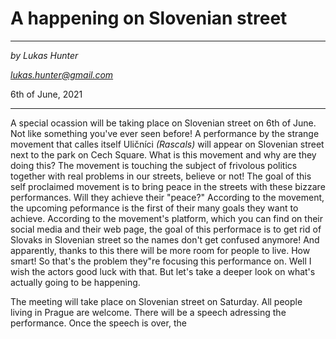 # A happening on Slovenian street 

___

*by Lukas Hunter*

*lukas.hunter@gmail.com*

6th of June, 2021

___

A special ocassion will be taking place on Slovenian street on 6th of June. Not like something you've ever seen before! A performance by the strange movement that calles itself Uličníci *(Rascals)* will appear on Slovenian street next to the park on Cech Square. What is this movement and why are they doing this? The movement is touching the subject of frivolous politics together with real problems in our streets, believe or not! The goal of this self proclaimed movement is to bring peace in the streets with these bizzare performances. Will they achieve their "peace?" According to the movement, the upcoming peformance is the first of their many goals they want to achieve. According to the movement's platform, which you can find on their social media and their web page, the goal of this performace is to get rid of Slovaks in Slovenian street so the names don't get confused anymore! And apparently, thanks to this there will be more room for people to live. How smart! So that's the problem they"re focusing this performance on. Well I wish the actors good luck with that. But let's take a deeper look on what's actually going to be happening.

The meeting will take place on Slovenian street on Saturday. All people living in Prague are welcome. There will be a speech adressing the performance. Once the speech is over, the 
